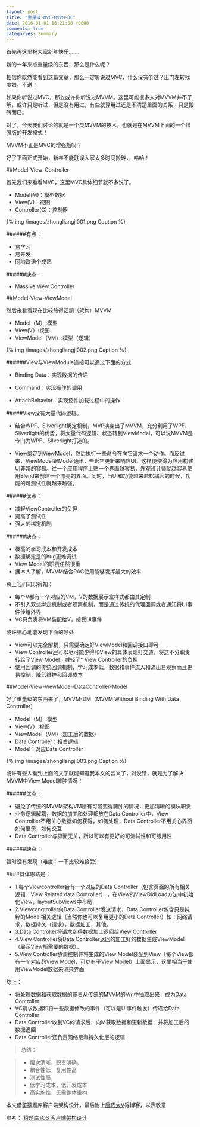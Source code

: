 ```yaml
---
layout: post
title: "重量级-MVC-MVVM-DC"
date: 2016-01-01 16:21:08 +0800
comments: true
categories: Summary
---
```




首先再这里祝大家新年快乐.......


新的一年来点重量级的东西，那么是什么呢？


相信你既然能看到这篇文章，那么一定听说过MVC，什么没有听过？出门左转找度娘，不送！


如果你听说过MVC，那么或许你听说过MVVM，这里可能很多人对MVVM并不了解，或许只是听过，但是没有用过，有些就算用过还是不清楚里面的关系，只是搬砖而已。


对了，今天我们讨论的就是一个类MVVM的技术，也就是在MVVM上面的一个增强版的开发模式！


MVVM不正是MVC的增强版吗？

好了下面正式开始，新年不能耽误大家太多时间搬砖，，哈哈！

##Model-View-Controller




<!--more-->


首先我们来看看MVC，这里MVC具体细节就不多说了。

* Model(M)：模型数据
* View(V)：视图
* Controller(C)：控制器

{% img /images/zhongliangji001.png Caption %}  


######有点：
* 易学习
* 易开发
* 同哟欧诺个成熟

######缺点：

* Massive View Controller

##Model-View-ViewModel

然后来看看现在比较热得话题（架构）MVVM
* Model（M）:模型
* View(V）:视图
* ViewModel（VM）:模型（逻辑）

{% img /images/zhongliangji002.png Caption %}  


######View与ViewModule连接可以通过下面的方式

* Binding Data：实现数据的传递

* Command：实现操作的调用

* AttachBehavior：实现控件加载过程中的操作


#####View没有大量代码逻辑。

- 结合WPF、Silverlight绑定机制，MVP演变出了MVVM，充分利用了WPF、Silverlight的优势，将大量代码逻辑、状态转到ViewModel，可以说MVVM是专门为WPF、Silverlight打造的。

- View绑定到ViewModel，然后执行一些命令在向它请求一个动作。而反过来，ViewModel跟Model通讯，告诉它更新来响应UI。这样便使得为应用构建UI非常的容易。往一个应用程序上贴一个界面越容易，外观设计师就越容易使用Blend来创建一个漂亮的界面。同时，当UI和功能越来越松耦合的时候，功能的可测试性就越来越强。




######优点：

* 减轻ViewController的负担
* 提高了测试性
* 强大的绑定机制

######缺点：

* 极高的学习成本和开发成本
* 数据绑定是的bug更难调试
* View Model的职责任然很重
* 据本人了解，MVVM结合RAC使用能够发挥最大的效率

总上我们可以得知：

* 每个V都有一个对应的VM，V的数据展示盒样式都由其定制
* 不引入双想绑定机制或者观察机制，而是通过传统的代理回调或者通知将UI事件传给外界
* VC只负责将VM装配给V，接受UI事件


或许细心地能发现下面的好处

* View可以完全解耦，只需要确定好ViewModel和回调接口即可
* View Controller层可以尽可能少得和View的具体表现打交道，将这不分职责转给了View Model，减轻了* View Controller的负担
* 使用回调的传统回调机制，学习成本低，数据和事件流入和流出易观察而且更易控制，降低维护和回调成本

##Model-View-ViewModel-DataController-Model


好了重量级的东西来了，MVVM-DM（MVVM Without Binding With Data Controller）

* Model（M）:模型
* View(V）:视图
* ViewModel（VM）:加工后的数据）
* Data Controller：相关逻辑
* Model：对应Data Controller

{% img /images/zhongliangji003.png Caption %}  


或许有些人看到上面的文字就能知道我本文的含义了，对没错，就是为了解决MVVM中View Model臃肿情况！


######优点：

* 避免了传统的MVVM架构VM层有可能变得臃肿的情况，更加清晰的模块职责
* 业务逻辑解耦，数据的加工和处理都放在Data Controller中，View Controiller不用关心数据如何获得，如何处理，Data Controller不用关心界面如何展示，如何交互
* Data Controller与界面无关，所以可以有更好的可测试性和可服用性

######缺点：

暂时没有发现（难度：一下比较难接受）



####具体思路是：

* 1.每个Viewcontroller会有一个对应的Data Controller（包含页面的所有相关逻辑：View Related data Controller） ，在View的ViewDidLoad方法中初始化View，layoutSubViews中布局
* 2.Viewcongtroller向Data Controller发送请求，Data Controller包含只是纯粹的Model相关逻辑（当然你也可以复用更小的Data Controller）如：网络请求，数据持久（请求），数据加工，其他。
* 3.Data Controller将请求到得数据加工返回给View Controller
* 4.View Controller将Data Controller返回的加工好的数据生成ViewModel（展示View所需要的数据），
* 5.View Controller协调控制并将生成的View Model装配到View（每个View都有一个对应的View Model，可以有子View Model）上面显示，这里相当于使用ViewModel数据来渲染界面



综上：

* 将处理数据和获取数据的职责从传统的MVVM的Vm中抽取出来，成为Data Controller
* VC请求数据和将一些数据修改的事件（可以是UI事件触发）传递给Data Controller
* Data Controller收到VC的请求后，向M获取数据和更新数据，并将加工后的数据返回
* Data Controller还负责网络层和持久化层的逻辑

> 总结：

> * 层次清晰，职责明确。
> * 耦合性低，复用性高
> * 测试性高
> * 低学习成本，低开发成本
> * 高实施性，无需整体重构

本文借鉴猿题库客户端架构设计，最后附上[唐巧大V](blog.devtang.com)得博客，以表敬意

参考：
[猿题库 iOS 客户端架构设计](https://mp.weixin.qq.com/s?__biz=MjM5NTIyNTUyMQ==&mid=444322139&idx=1&sn=c7bef4d439f46ee539aa76d612023d43&scene=1&srcid=1230NOb8TaHKmwxS9l8H6ctl&key=62bb001fdbc364e5a1bc589b94bd5aded40e489b2517710a1807b2d4f9e3f8a64fe2eed72590fd83cda13ebebec3002f&ascene=0&uin=MjMzNjU5MzYyMQ%3D%3D&devicetype=iMac+MacBookPro12%2C1+OSX+OSX+10.10.5+build%2814F27%29&version=11020201&pass_ticket=5ku6y9zhut5EyBt%2Bg%2FbjIWyq9HCDh4DuNn5XU5p4pwFMaKTtMfZYlkkNnlZDh11C)